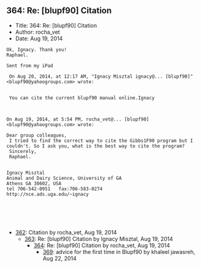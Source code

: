 ## 364: Re: [blupf90] Citation

- Title: 364: Re: [blupf90] Citation
- Author: rocha_vet
- Date: Aug 19, 2014

```
Ok, Ignacy. Thank you!
Raphael. 

Sent from my iPad

 On Aug 20, 2014, at 12:17 AM, "Ignacy Misztal ignacy@... [blupf90]" <blupf90@yahoogroups.com> wrote:


 You can cite the current blupf90 manual online.Ignacy



On Aug 19, 2014, at 5:54 PM, rocha_vet@... [blupf90] <blupf90@yahoogroups.com> wrote:

Dear group colleagues,
 I tried to find the correct way to cite the Gibbs1F90 program but I couldn't. So I ask you, what is the best way to cite the program? 
 Sincerely, 
 Raphael.


Ignacy Misztal
Animal and Dairy Science, University of GA
Athens GA 30602, USA
tel 706-542-0951   fax:706-583-0274
http://nce.ads.uga.edu/~ignacy




 
```

- [362](0362.md): Citation by rocha_vet, Aug 19, 2014
    - [363](0363.md): Re: [blupf90] Citation by Ignacy Misztal, Aug 19, 2014
        - [364](0364.md): Re: [blupf90] Citation by rocha_vet, Aug 19, 2014
            - [369](0369.md): advice for the first time in Blupf90 by khaleel jawasreh, Aug 22, 2014

